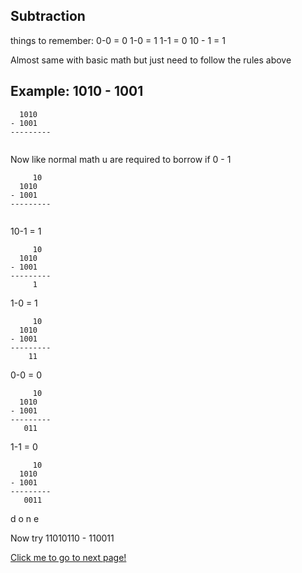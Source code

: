 ## Subtraction

things to remember:
0-0 = 0
1-0 = 1
1-1 = 0
10 - 1 = 1

Almost same with basic math but just need to follow the rules above

## Example: 1010 - 1001

```
  1010
- 1001
---------
 
```

Now like normal math u are required to borrow if 0 - 1

```
     10
  1010
- 1001
---------
 
```

10-1 = 1
```
     10
  1010
- 1001
---------
     1
```

1-0 = 1
```
     10
  1010
- 1001
---------
    11
```

0-0 = 0
```
     10
  1010
- 1001
---------
   011
```

1-1 = 0
```
     10
  1010
- 1001
---------
   0011
```

d o n e

Now try 11010110 - 110011

[Click me to go to next page!](/English/2.4.md "target=_self")
